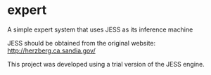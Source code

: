 expert
======

A simple expert system that uses JESS as its inference machine

JESS should be obtained from the original website: http://herzberg.ca.sandia.gov/

This project was developed using a trial version of the JESS engine.
